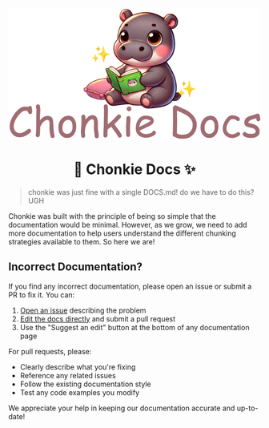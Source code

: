<div align="center">

![Chonkie Docs Logo](/logo/chonkie_docs_logo_tans_bg.png)

# 🦛 Chonkie Docs ✨

</div>

> chonkie was just fine with a single DOCS.md! do we have to do this? UGH

Chonkie was built with the principle of being so simple that the documentation would be minimal. However, as we grow, we need to add more documentation to help users understand the different chunking strategies available to them. So here we are!

## Incorrect Documentation?

If you find any incorrect documentation, please open an issue or submit a PR to fix it. You can:

1. [Open an issue](https://github.com/bhavnicksm/chonkie/issues/new) describing the problem
2. [Edit the docs directly](https://github.com/bhavnicksm/chonkie/tree/main/docs) and submit a pull request
3. Use the "Suggest an edit" button at the bottom of any documentation page

For pull requests, please:

- Clearly describe what you're fixing
- Reference any related issues
- Follow the existing documentation style
- Test any code examples you modify

We appreciate your help in keeping our documentation accurate and up-to-date!